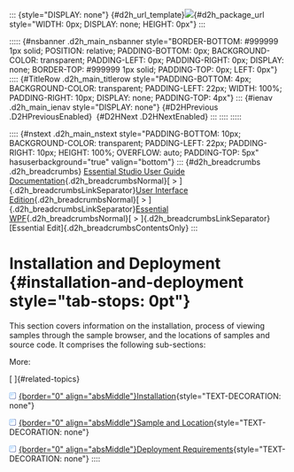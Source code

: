 ::: {style="DISPLAY: none"}
[](ms-xhelp:///?Id=d2h_url_template){#d2h_url_template}![](!package_url!){#d2h_package_url style="WIDTH: 0px; DISPLAY: none; HEIGHT: 0px"}
:::

::::: {#nsbanner .d2h_main_nsbanner style="BORDER-BOTTOM: #999999 1px solid; POSITION: relative; PADDING-BOTTOM: 0px; BACKGROUND-COLOR: transparent; PADDING-LEFT: 0px; PADDING-RIGHT: 0px; DISPLAY: none; BORDER-TOP: #999999 1px solid; PADDING-TOP: 0px; LEFT: 0px"}
:::: {#TitleRow .d2h_main_titlerow style="PADDING-BOTTOM: 4px; BACKGROUND-COLOR: transparent; PADDING-LEFT: 22px; WIDTH: 100%; PADDING-RIGHT: 10px; DISPLAY: none; PADDING-TOP: 4px"}
::: {#ienav .d2h_main_ienav style="DISPLAY: none"}
[](ms-xhelp:///?Id=74c0e607-ba7b-43ae-88df-890fb15f5024){#D2HPrevious .D2HPreviousEnabled}  [](ms-xhelp:///?Id=2f912259-4e93-4101-b359-b58fcec358af){#D2HNext .D2HNextEnabled}
:::
::::
:::::

:::: {#nstext .d2h_main_nstext style="PADDING-BOTTOM: 10px; BACKGROUND-COLOR: transparent; PADDING-LEFT: 22px; PADDING-RIGHT: 10px; HEIGHT: 100%; OVERFLOW: auto; PADDING-TOP: 5px" hasuserbackground="true" valign="bottom"}
::: {#d2h_breadcrumbs .d2h_breadcrumbs}
[Essential Studio User Guide Documentation](ms-xhelp:///?Id=12457748-09e3-4d74-a240-8e049cedf030){.d2h_breadcrumbsNormal}[ \> ]{.d2h_breadcrumbsLinkSeparator}[User Interface Edition](ms-xhelp:///?Id=c29296b7-531c-413b-a0ec-488ca1f7f669){.d2h_breadcrumbsNormal}[ \> ]{.d2h_breadcrumbsLinkSeparator}[Essential WPF](ms-xhelp:///?Id=7f4f82c5-151c-4262-94d0-75c4626c77bc){.d2h_breadcrumbsNormal}[ \> ]{.d2h_breadcrumbsLinkSeparator}[Essential Edit]{.d2h_breadcrumbsContentsOnly}
:::

# Installation and Deployment {#installation-and-deployment style="tab-stops: 0pt"}

This section covers information on the installation, process of viewing samples through the sample browser, and the locations of samples and source code. It comprises the following sub-sections:

More:

[ ]{#related-topics}

[![](button.gif){border="0" align="absMiddle"}Installation](ms-xhelp:///?Id=2f912259-4e93-4101-b359-b58fcec358af){style="TEXT-DECORATION: none"}

[![](button.gif){border="0" align="absMiddle"}Sample and Location](ms-xhelp:///?Id=ca44874e-7b5e-4f55-8e59-d71be73d82c7){style="TEXT-DECORATION: none"}

[![](button.gif){border="0" align="absMiddle"}Deployment Requirements](ms-xhelp:///?Id=a820c4d2-297f-49f0-b3b5-8760146b5b4a){style="TEXT-DECORATION: none"}
::::
